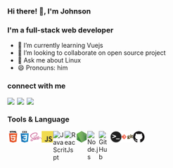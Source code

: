 ### Hi there! 👋, I'm Johnson

### I'm a full-stack web developer 


- 🌱 I’m currently learning Vuejs
- 👯 I’m looking to collaborate on open source project
- 💬 Ask me about Linux
- 😄 Pronouns: him

### connect with me

[<img align="left" width="22px" src="https://cdn.jsdelivr.net/npm/simple-icons@v3/icons/twitter.svg" />][twitter]
[<img align="left" width="22px" src="https://cdn.jsdelivr.net/npm/simple-icons@v3/icons/linkedin.svg" />][linkedin]
[<img align="left" width="22px" src="https://cdn.jsdelivr.net/npm/simple-icons@v3/icons/instagram.svg" />][instagram]


<br/>

### Tools & Language

[<img align="left" alt="HTML5" width="26px" src="https://raw.githubusercontent.com/github/explore/80688e429a7d4ef2fca1e82350fe8e3517d3494d/topics/html/html.png" />][dummyLinks]
[<img align="left" alt="CSS3" width="26px" src="https://raw.githubusercontent.com/github/explore/80688e429a7d4ef2fca1e82350fe8e3517d3494d/topics/css/css.png" />][dummyLinks]
[<img align="left" alt="Sass" width="26px" src="https://raw.githubusercontent.com/github/explore/80688e429a7d4ef2fca1e82350fe8e3517d3494d/topics/sass/sass.png" />][sass]
[<img align="left" alt="JavaScript" width="26px" src="https://raw.githubusercontent.com/github/explore/80688e429a7d4ef2fca1e82350fe8e3517d3494d/topics/javascript/javascript.png" />][dummyLinks]
[<img align="left" alt="JavaScript" width="26px" src="https://upload.wikimedia.org/wikipedia/commons/thumb/9/95/Vue.js_Logo_2.svg/1184px-Vue.js_Logo_2.svg.png" />][vuejs]
[<img align="left" alt="ReactJs" width="26px" src="https://upload.wikimedia.org/wikipedia/commons/a/a7/React-icon.svg" />][react]
[<img align="left" alt="Node.js" width="26px" src="https://raw.githubusercontent.com/github/explore/80688e429a7d4ef2fca1e82350fe8e3517d3494d/topics/nodejs/nodejs.png" />][nodejs]
[<img align="left" alt="Node.js" width="26px" src="https://www.artenergy.com/images/php-logo.svg" />][php]
[<img align="left" alt="GitHub" width="26px" src="https://repository-images.githubusercontent.com/190861222/0ba6d100-3b91-11ea-8013-3b46192f6c0d" />][wecodefy]
[<img align="left" alt="Terminal" width="26px" src="https://raw.githubusercontent.com/github/explore/80688e429a7d4ef2fca1e82350fe8e3517d3494d/topics/terminal/terminal.png" />][linux]
[<img align="left" alt="Git" width="26px" src="https://raw.githubusercontent.com/github/explore/80688e429a7d4ef2fca1e82350fe8e3517d3494d/topics/git/git.png" />][git]
[<img align="left" alt="GitHub" width="26px" src="https://raw.githubusercontent.com/github/explore/78df643247d429f6cc873026c0622819ad797942/topics/github/github.png" />][github]


<br />
<br/>

[dummyLinks]: https://www.google.com/
[twitter]: https://twitter.com/joh_n_son
[instagram]: https://www.instagram.com/joh_n_son_/
[linkedin]: https://www.linkedin.com/in/dusabe-johnson/
[nodejs]: https://nodejs.org/
[vuejs]: https://vuejs.org/
[sass]: https://sass-lang.com/
[github]:https://github.com/
[react]:https://reactjs.org/
[linux]: https://www.linux.org/
[git]: https://git-scm.com/
[php]: https://www.php.net/
[wecodefy]:https://wecodefy.com/
